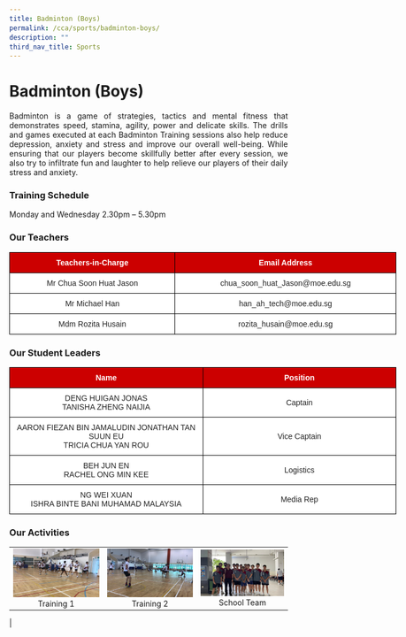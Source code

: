 ```yaml
---
title: Badminton (Boys)
permalink: /cca/sports/badminton-boys/
description: ""
third_nav_title: Sports
---
```

# **Badminton (Boys)**

<p style="text-align: justify;">Badminton is a game of strategies, tactics and mental fitness that demonstrates speed, stamina, agility, power and delicate skills. The drills and games executed at each Badminton Training sessions also help reduce depression, anxiety and stress and improve our overall well-being. While ensuring that our players become skillfully better after every session, we also try to infiltrate fun and laughter to help relieve our players of their daily stress and anxiety. </p>

### **Training Schedule**

Monday and Wednesday 2.30pm – 5.30pm  

### **Our Teachers**

<style type="text/css">
.tg  {border-collapse:collapse;border-spacing:0;}
.tg td{border-color:black;border-style:solid;border-width:1px;font-family:Arial, sans-serif;font-size:14px;
  overflow:hidden;padding:10px 5px;word-break:normal;}
.tg th{border-color:black;border-style:solid;border-width:1px;font-family:Arial, sans-serif;font-size:14px;
  font-weight:normal;overflow:hidden;padding:10px 5px;word-break:normal;}
.tg .tg-xu5m{background-color:#C00;color:#FFF;font-weight:bold;text-align:center;vertical-align:top}
.tg .tg-a3j2{background-color:#FFF;color:#222;text-align:center;vertical-align:middle}
</style>
<table class="tg" style="undefined;table-layout: fixed; width: 700px">
<colgroup>
<col style="width: 300px">
<col style="width: 400px">
</colgroup>
<thead>
  <tr>
    <th class="tg-xu5m">Teachers-in-Charge</th>
    <th class="tg-xu5m">Email Address</th>
  </tr>
</thead>
<tbody>
  <tr>
    <td class="tg-a3j2"><span style="color:#222;background-color:transparent">Mr Chua Soon Huat Jason</span></td>
    <td class="tg-a3j2"><span style="color:#222;background-color:transparent">chua_soon_huat_Jason@moe.edu.sg</span></td>
  </tr>
  <tr>
    <td class="tg-a3j2"><span style="color:#222;background-color:transparent">Mr Michael Han </span></td>
    <td class="tg-a3j2"><span style="color:#222;background-color:transparent">han_ah_tech@moe.edu.sg </span></td>
  </tr>
  <tr>
    <td class="tg-a3j2"><span style="color:#222;background-color:transparent">Mdm Rozita Husain</span></td>
    <td class="tg-a3j2"><span style="color:#222;background-color:transparent">rozita_husain@moe.edu.sg</span></td>
  </tr>
</tbody>
</table>

### **Our Student Leaders**

<style type="text/css">
.tg  {border-collapse:collapse;border-spacing:0;}
.tg td{border-color:black;border-style:solid;border-width:1px;font-family:Arial, sans-serif;font-size:14px;
  overflow:hidden;padding:10px 5px;word-break:normal;}
.tg th{border-color:black;border-style:solid;border-width:1px;font-family:Arial, sans-serif;font-size:14px;
  font-weight:normal;overflow:hidden;padding:10px 5px;word-break:normal;}
.tg .tg-3lre{background-color:#FFF;color:#F00;text-align:center;vertical-align:top}
.tg .tg-xu5m{background-color:#C00;color:#FFF;font-weight:bold;text-align:center;vertical-align:top}
.tg .tg-a3j2{background-color:#FFF;color:#222;text-align:center;vertical-align:middle}
</style>
<table class="tg" style="undefined;table-layout: fixed; width: 700px">
<colgroup>
<col style="width: 350px">
<col style="width: 350px">
</colgroup>
<thead>
  <tr>
    <th class="tg-xu5m">Name</th>
    <th class="tg-xu5m">Position</th>
  </tr>
</thead>
<tbody>
  <tr>
    <td class="tg-a3j2"><span style="color:#222;background-color:transparent">DENG HUIGAN JONAS</span><br><span style="color:#222;background-color:transparent">TANISHA ZHENG NAIJIA</span></td>
    <td class="tg-a3j2"><span style="color:#222;background-color:transparent">Captain</span></td>
  </tr>
  <tr>
    <td class="tg-a3j2"><span style="color:#222;background-color:transparent">AARON FIEZAN BIN JAMALUDIN JONATHAN TAN SUUN EU</span><br><span style="color:#222;background-color:transparent"> TRICIA CHUA YAN ROU</span></td>
    <td class="tg-a3j2"><span style="color:#222;background-color:transparent">Vice Captain</span></td>
  </tr>
  <tr>
    <td class="tg-3lre"><span style="color:#222;background-color:transparent">BEH JUN EN</span><br><span style="color:#222;background-color:transparent"> RACHEL ONG MIN KEE</span><br></td>
    <td class="tg-a3j2"><span style="color:#222;background-color:transparent">Logistics</span></td>
  </tr>
  <tr>
    <td class="tg-3lre"><span style="color:#222;background-color:transparent">NG WEI XUAN</span><br><span style="color:#222;background-color:transparent"> ISHRA BINTE BANI MUHAMAD MALAYSIA</span><br></td>
    <td class="tg-a3j2"><span style="color:#222;background-color:transparent">Media Rep</span></td>
  </tr>
</tbody>
</table>

### **Our Activities**


|   |   |   |
|:---:|:---:|:---:|
| ![](/images/Cca/Badminton%20(Boys)/Training%201.jpg) Training 1	 |   ![](/images/Cca/Badminton%20(Boys)/Training%202.jpg) Training 2	 |  ![](/images/Cca/Badminton%20(Boys)/Our%20School%20Team.jpeg) School Team
   |